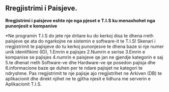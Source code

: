 ## Rregjistrimi i Paisjeve.

**Rregjistrimi i paisjeve eshte nje nga pjeset e T.I.S ku menaxhohet nga punonjesit e kompanive**

*Ne programin T.I.S do jete nje dritare ku do kerkoj disa te dhena rreth 
paisjeve qe ata do ngarkojne ne sistemin e software-it te T.I.S! 
Skenari i rregjistrimit te pajisjeve do tu kerkoj punonjesve te dhena baze si nje numer unik identifikimi (ID),
1.Emrin e pajisjes 2.Numrin e serise 3.Emrin e kompanise se pajisjes 4.numrin e paisjeve qe jan ne gjendje kategorin e saj
5.te dhenat rreth Software-ve dhe Hardware-ve qe posedon pajisja dhe 
6.informacione baze qe duhen per te ndare pajisjet ne kategori te ndryshme. 
Pas rregjistrimit te nje pajisje ajo rregjistrihet ne Arkiven (DB) te aplikacionit
dhe direkt njihet ne te gjitha njesit e lidhura me serverin e Aplikacionit T.I.S.


